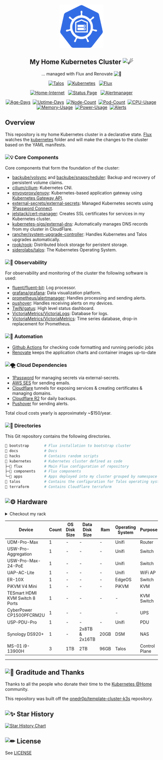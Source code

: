 <div align="center">

<img width="144px" height="144px" src="https://raw.githubusercontent.com/mchestr/home-cluster/main/docs/src/assets/logo.png"/>

## My Home Kubernetes Cluster <img src="https://fonts.gstatic.com/s/e/notoemoji/latest/2604_fe0f/512.gif" alt="☄" width="32" height="32">

... managed with Flux and Renovate <img src="https://fonts.gstatic.com/s/e/notoemoji/latest/1f916/512.gif" alt="🤖" width="16" height="16">

</div>

<div align="center">

[![Talos](https://img.shields.io/endpoint?url=https%3A%2F%2Fkromgo.chestr.dev%2Ftalos_version&style=for-the-badge&logo=talos&logoColor=white&color=blue)](https://talos.dev  "Talos OS")&nbsp;&nbsp;
[![Kubernetes](https://img.shields.io/endpoint?url=https%3A%2F%2Fkromgo.chestr.dev%2Fkubernetes_version&style=for-the-badge&logo=kubernetes&logoColor=white&color=blue&label=k8s)](https://kubernetes.io)&nbsp;&nbsp;
[![Flux](https://img.shields.io/endpoint?url=https%3A%2F%2Fkromgo.chestr.dev%2Fflux_version&style=for-the-badge&logo=flux&logoColor=white&color=blue&label=Flux)](https://fluxcd.io)&nbsp;&nbsp;

</div>


<div align="center">

[![Home-Internet](https://img.shields.io/endpoint?url=https%3A%2F%2Fhealthchecks.io%2Fbadge%2F47d5c08e-21a9-41f1-b7fd-48092e%2FpXy582uA-2.shields&style=for-the-badge&logo=ubiquiti&logoColor=white&label=Home%20Internet)](https://status.chestr.dev)&nbsp;&nbsp;
[![Status Page](https://img.shields.io/endpoint?url=https%3A%2F%2Fhealthchecks.io%2Fbadge%2F47d5c08e-21a9-41f1-b7fd-48092e%2FpXy582uA-2.shields&style=for-the-badge&logo=statuspage&logoColor=white&label=Status%20Page)](https://status.chestr.dev)&nbsp;&nbsp;
[![Alertmanager](https://img.shields.io/endpoint?url=https%3A%2F%2Fhealthchecks.io%2Fbadge%2F47d5c08e-21a9-41f1-b7fd-48092e%2FpXy582uA-2.shields&style=for-the-badge&logo=prometheus&logoColor=white&label=Alertmanager)](https://status.chestr.dev)

</div>

<div align="center">

[![Age-Days](https://img.shields.io/endpoint?url=https%3A%2F%2Fkromgo.chestr.dev%2Fquery%3Fformat%3Dendpoint%26metric%3Dcluster_age_days&style=flat-square&label=Age)](https://github.com/kashalls/kromgo/)&nbsp;
[![Uptime-Days](https://img.shields.io/endpoint?url=https%3A%2F%2Fkromgo.chestr.dev%2Fquery%3Fformat%3Dendpoint%26metric%3Dcluster_uptime_days&style=flat-square&label=Uptime)](https://github.com/kashalls/kromgo/)&nbsp;
[![Node-Count](https://img.shields.io/endpoint?url=https%3A%2F%2Fkromgo.chestr.dev%2Fquery%3Fformat%3Dendpoint%26metric%3Dcluster_node_count&style=flat-square&label=Nodes)](https://github.com/kashalls/kromgo/)&nbsp;
[![Pod-Count](https://img.shields.io/endpoint?url=https%3A%2F%2Fkromgo.chestr.dev%2Fquery%3Fformat%3Dendpoint%26metric%3Dcluster_pod_count&style=flat-square&label=Pods)](https://github.com/kashalls/kromgo/)&nbsp;
[![CPU-Usage](https://img.shields.io/endpoint?url=https%3A%2F%2Fkromgo.chestr.dev%2Fquery%3Fformat%3Dendpoint%26metric%3Dcluster_cpu_usage&style=flat-square&label=CPU)](https://github.com/kashalls/kromgo/)&nbsp;
[![Memory-Usage](https://img.shields.io/endpoint?url=https%3A%2F%2Fkromgo.chestr.dev%2Fquery%3Fformat%3Dendpoint%26metric%3Dcluster_memory_usage&style=flat-square&label=Memory)](https://github.com/kashalls/kromgo/)&nbsp;
[![Power-Usage](https://img.shields.io/endpoint?url=https%3A%2F%2Fkromgo.chestr.dev%2Fquery%3Fformat%3Dendpoint%26metric%3Dcluster_power_usage&style=flat-square&label=Power)](https://github.com/kashalls/kromgo/)&nbsp;
[![Alerts](https://img.shields.io/endpoint?url=https%3A%2F%2Fkromgo.chestr.dev%2Fcluster_alert_count&style=flat-square&label=Alerts)](https://github.com/kashalls/kromgo)

</div>

</div>

## Overview

This repository is my home Kubernetes cluster in a declarative state. [Flux](https://github.com/fluxcd/flux2) watches the [kubernetes](./kubernetes/) folder and will make the changes to the cluster based on the YAML manifests.

### <img src="https://fonts.gstatic.com/s/e/notoemoji/latest/1f4a1/512.gif" alt="💡" width="16" height="16"> Core Components

Core components that form the foundation of the cluster:

- [backube/volsync](https://github.com/backube/volsync) and [backube/snapscheduler](https://github.com/backube/snapscheduler): Backup and recovery of persistent volume claims.
- [cilium/cilium](https://github.com/cilium/cilium): Kubernetes CNI.
- [envoyproxy/envoy](https://github.com/envoyproxy/gateway): Kubernetes-based application gateway using [Kubernetes Gateway API](https://gateway-api.sigs.k8s.io/).
- [external-secrets/external-secrets](https://github.com/external-secrets/external-secrets): Managed Kubernetes secrets using [1Password Connect](https://github.com/1Password/connect).
- [jetstack/cert-manager](https://cert-manager.io/docs/): Creates SSL certificates for services in my Kubernetes cluster.
- [kubernetes-sigs/external-dns](https://github.com/kubernetes-sigs/external-dns): Automatically manages DNS records from my cluster in CloudFlare.
- [rancher/system-upgrade-controller](https://github.com/rancher/system-upgrade-controller): Handles Kubernetes and Talos upgrades automatically.
- [rook/rook](https://github.com/rook/rook): Distributed block storage for peristent storage.
- [siderolabs/talos](https://www.talos.dev/): The Kubernetes Operating System.

### <img src="https://fonts.gstatic.com/s/e/notoemoji/latest/1f6a8/512.gif" alt="🚨" width="16" height="16"> Observability

For observability and monitoring of the cluster the following software is used:

- [fluent/fluent-bit](https://github.com/fluent/fluent-bit): Log processor.
- [grafana/grafana](https://github.com/grafana/grafana): Data visualization platform.
- [prometheus/alertmanager](https://github.com/prometheus/alertmanager): Handles processing and sending alerts.
- [pushover](https://pushover.net): Handles receiving alerts on my devices.
- [TwiN/gatus](https://github.com/TwiN/gatus): High level status dashboard.
- [VictoriaMetrics/VictoriaLogs](https://docs.victoriametrics.com/victorialogs/): Database for logs.
- [VictoriaMetrics/VictoriaMetrics](https://github.com/VictoriaMetrics/VictoriaMetrics): Time series database, drop-in replacement for Prometheus.

### <img src="https://fonts.gstatic.com/s/e/notoemoji/latest/1f916/512.gif" alt="🤖" width="16" height="16"> Automation

- [Github Actions](https://docs.github.com/en/actions) for checking code formatting and running periodic jobs
- [Renovate](https://github.com/renovatebot/renovate) keeps the application charts and container images up-to-date

### <img src="https://fonts.gstatic.com/s/e/notoemoji/latest/1f32a_fe0f/512.gif" alt="🌪" width="16" height="16"> Cloud Dependencies

- [1Password](https://1password.com) for managing secrets via external-secrets.
- [AWS SES](https://aws.amazon.com/ses/) for sending emails.
- [Cloudflare](https://cloudflare.com) tunnels for exposing services & creating certificates & managing domains.
- [Cloudflare R2](https://www.cloudflare.com/developer-platform/r2/) for daily backups.
- [Pushover](https://pushover.net/) for sending alerts.

Total cloud costs yearly is approximately ~$150/year.

### <img src="https://fonts.gstatic.com/s/e/notoemoji/latest/1f35d/512.gif" alt="🍝" width="16" height="16"> Directories

This Git repository contains the following directories.

```sh
📁 bootstrap       # Flux installation to bootstrap cluster
📁 docs            # Docs
📁 hacks           # Contains random scripts
📁 kubernetes      # Kubernetes cluster defined as code
├─📁 flux          # Main Flux configuration of repository
├─📁 components    # Flux components
└─📁 apps          # Apps deployed into my cluster grouped by namespace
📁 talos           # Contains the configuration for Talos operating system
📁 terraform       # Contains Cloudflare terraform
```


## <img src="https://fonts.gstatic.com/s/e/notoemoji/latest/2699_fe0f/512.gif" alt="⚙" width="16" height="16"> Hardware

<details>
  <summary>Checkout my rack</summary>

  <img src="https://raw.githubusercontent.com/mchestr/home-cluster/main/docs/src/assets/myrack.jpg" align="center" alt="rack" height="900px"/>
</details>


| Device                                                | Count | OS Disk Size  | Data Disk Size       | Ram     | Operating System | Purpose           |
|-------------------------------------------------------|-------|---------------|----------------------|---------|------------------|-------------------|
| UDM-Pro-Max                                           | 1     | -             | -                    | -       | Unifi             | Router            |
| USW-Pro-Aggregation                                   | 1     | -             | -                    | -       | Unifi             | Switch            |
| USW-Pro-Max-24-PoE                                    | 1     | -             | -                    | -       | Unifi             | Switch            |
| UAP-AC-Lite                                           | 1     | -             | -                    | -       | Unifi             | WiFi AP           |
| ER-10X                                                | 1     | -             | -                    | -       | EdgeOS           | Switch            |
| PiKVM V4 Mini                                         | 1     | -             | -                    | -       | PiKVM            | KVM               |
| TESmart HDMI KVM Switch 8 Ports                       | 1     | -             | -                    | -       | -                | KVM Switch        |
| CyberPower CP1500PFCRM2U                              | 1     | -             | -                    |         | -                | UPS               |
| USP-PDU-Pro                                           | 1     | -             | -                    | -       | Unifi             | PDU               |
| Synology DS920+                                       | 1     | -             | 2x8TB & 2x16TB       | 20GB    | DSM              | NAS               |
| MS-01 i9-13900H                                       | 3     | 1TB           | 2TB                  | 96GB    | Talos            | Control Plane     |

---

## <img src="https://fonts.gstatic.com/s/e/notoemoji/latest/1f64f/512.gif" alt="🙏" width="16" height="16"> Graditude and Thanks

Thanks to all the people who donate their time to the [Kubernetes @Home](https://github.com/k8s-at-home/) community.

This repository was built off the [onedr0p/template-cluster-k3s](https://github.com/onedr0p/flux-cluster-template) repository.

## <img src="https://fonts.gstatic.com/s/e/notoemoji/latest/2728/512.gif" alt="✨" width="16" height="16"> Star History

[![Star History Chart](https://api.star-history.com/svg?repos=mchestr/home-cluster&type=Date)](https://star-history.com/#mchestr/home-cluster&Date)

## <img src="https://fonts.gstatic.com/s/e/notoemoji/latest/270f_fe0f/512.gif" alt="✏" width="16" height="16"> License

See [LICENSE](./LICENSE)
